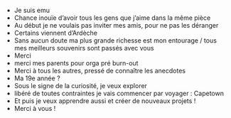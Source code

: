 - Je suis emu
- Chance inouïe d’avoir tous les gens que j’aime dans la même pièce 
- Au début je ne voulais pas inviter mes amis, pour ne pas les déranger 
- Certains viennent d’Ardèche 
- Sans aucun doute ma plus grande richesse est mon entourage / tous mes meilleurs souvenirs sont passés avec vous
- Merci
- merci mes parents pour orga pré burn-out 
- Merci à tous les autres, pressé de connaître les anecdotes 
- Ma 19e année ? 
- Sous le signe de la curiosité, je veux explorer
- libéré de toutes contraintes je vais commencer par voyager : Capetown 
- Et puis je veux apprendre aussi et créer de nouveaux projets ! 
- Merci à vous ! 